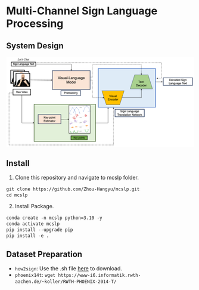 # Multi-Channel Sign Language Processing


## System Design
![proposal.png](docs%2Fproposal.png)

## Install
1. Clone this repository and navigate to mcslp folder.
```angular2html
git clone https://github.com/Zhou-Hangyu/mcslp.git
cd mcslp
```
2. Install Package.
```angular2html
conda create -n mcslp python=3.10 -y
conda activate mcslp
pip install --upgrade pip
pip install -e .
```

## Dataset Preparation
- `how2sign`: Use the .sh file [here](https://github.com/how2sign/how2sign-data) to download.
- `phoenix14t`: `wget https://www-i6.informatik.rwth-aachen.de/~koller/RWTH-PHOENIX-2014-T/`
